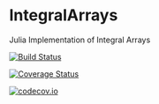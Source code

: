 # IntegralArrays

Julia Implementation of Integral Arrays

[![Build Status](https://travis-ci.org/mronian/IntegralArrays.jl.svg?branch=master)](https://travis-ci.org/mronian/IntegralArrays.jl)

[![Coverage Status](https://coveralls.io/repos/mronian/IntegralArrays.jl/badge.svg?branch=master&service=github)](https://coveralls.io/github/mronian/IntegralArrays.jl?branch=master)

[![codecov.io](http://codecov.io/github/mronian/IntegralArrays.jl/coverage.svg?branch=master)](http://codecov.io/github/mronian/IntegralArrays.jl?branch=master)
